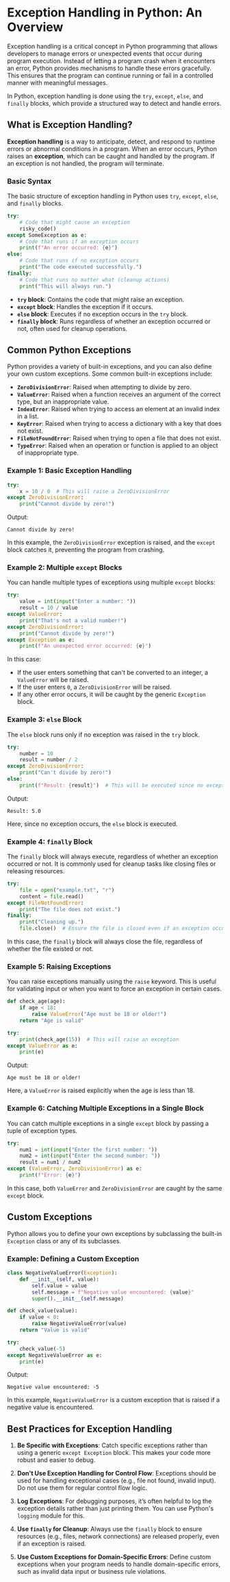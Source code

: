 # Exception Handling in Python: An Overview

Exception handling is a critical concept in Python programming that allows developers to manage errors or unexpected events that occur during program execution. Instead of letting a program crash when it encounters an error, Python provides mechanisms to handle these errors gracefully. This ensures that the program can continue running or fail in a controlled manner with meaningful messages.

In Python, exception handling is done using the `try`, `except`, `else`, and `finally` blocks, which provide a structured way to detect and handle errors.

## What is Exception Handling?

**Exception handling** is a way to anticipate, detect, and respond to runtime errors or abnormal conditions in a program. When an error occurs, Python raises an **exception**, which can be caught and handled by the program. If an exception is not handled, the program will terminate.

### Basic Syntax

The basic structure of exception handling in Python uses `try`, `except`, `else`, and `finally` blocks.

```python
try:
    # Code that might cause an exception
    risky_code()
except SomeException as e:
    # Code that runs if an exception occurs
    print(f"An error occurred: {e}")
else:
    # Code that runs if no exception occurs
    print("The code executed successfully.")
finally:
    # Code that runs no matter what (cleanup actions)
    print("This will always run.")
```

- **`try` block**: Contains the code that might raise an exception.
- **`except` block**: Handles the exception if it occurs.
- **`else` block**: Executes if no exception occurs in the `try` block.
- **`finally` block**: Runs regardless of whether an exception occurred or not, often used for cleanup operations.

## Common Python Exceptions

Python provides a variety of built-in exceptions, and you can also define your own custom exceptions. Some common built-in exceptions include:

- **`ZeroDivisionError`**: Raised when attempting to divide by zero.
- **`ValueError`**: Raised when a function receives an argument of the correct type, but an inappropriate value.
- **`IndexError`**: Raised when trying to access an element at an invalid index in a list.
- **`KeyError`**: Raised when trying to access a dictionary with a key that does not exist.
- **`FileNotFoundError`**: Raised when trying to open a file that does not exist.
- **`TypeError`**: Raised when an operation or function is applied to an object of inappropriate type.

### Example 1: Basic Exception Handling

```python
try:
    x = 10 / 0  # This will raise a ZeroDivisionError
except ZeroDivisionError:
    print("Cannot divide by zero!")
```

Output:
```
Cannot divide by zero!
```

In this example, the `ZeroDivisionError` exception is raised, and the `except` block catches it, preventing the program from crashing.

### Example 2: Multiple `except` Blocks

You can handle multiple types of exceptions using multiple `except` blocks:

```python
try:
    value = int(input("Enter a number: "))
    result = 10 / value
except ValueError:
    print("That's not a valid number!")
except ZeroDivisionError:
    print("Cannot divide by zero!")
except Exception as e:
    print(f"An unexpected error occurred: {e}")
```

In this case:
- If the user enters something that can't be converted to an integer, a `ValueError` will be raised.
- If the user enters `0`, a `ZeroDivisionError` will be raised.
- If any other error occurs, it will be caught by the generic `Exception` block.

### Example 3: `else` Block

The `else` block runs only if no exception was raised in the `try` block.

```python
try:
    number = 10
    result = number / 2
except ZeroDivisionError:
    print("Can't divide by zero!")
else:
    print(f"Result: {result}")  # This will be executed since no exception occurred
```

Output:
```
Result: 5.0
```

Here, since no exception occurs, the `else` block is executed.

### Example 4: `finally` Block

The `finally` block will always execute, regardless of whether an exception occurred or not. It is commonly used for cleanup tasks like closing files or releasing resources.

```python
try:
    file = open("example.txt", "r")
    content = file.read()
except FileNotFoundError:
    print("The file does not exist.")
finally:
    print("Cleaning up.")
    file.close()  # Ensure the file is closed even if an exception occurred
```

In this case, the `finally` block will always close the file, regardless of whether the file existed or not.

### Example 5: Raising Exceptions

You can raise exceptions manually using the `raise` keyword. This is useful for validating input or when you want to force an exception in certain cases.

```python
def check_age(age):
    if age < 18:
        raise ValueError("Age must be 18 or older!")
    return "Age is valid"

try:
    print(check_age(15))  # This will raise an exception
except ValueError as e:
    print(e)
```

Output:
```
Age must be 18 or older!
```

Here, a `ValueError` is raised explicitly when the age is less than 18.

### Example 6: Catching Multiple Exceptions in a Single Block

You can catch multiple exceptions in a single `except` block by passing a tuple of exception types.

```python
try:
    num1 = int(input("Enter the first number: "))
    num2 = int(input("Enter the second number: "))
    result = num1 / num2
except (ValueError, ZeroDivisionError) as e:
    print(f"Error: {e}")
```

In this case, both `ValueError` and `ZeroDivisionError` are caught by the same `except` block.

## Custom Exceptions

Python allows you to define your own exceptions by subclassing the built-in `Exception` class or any of its subclasses.

### Example: Defining a Custom Exception

```python
class NegativeValueError(Exception):
    def __init__(self, value):
        self.value = value
        self.message = f"Negative value encountered: {value}"
        super().__init__(self.message)

def check_value(value):
    if value < 0:
        raise NegativeValueError(value)
    return "Value is valid"

try:
    check_value(-5)
except NegativeValueError as e:
    print(e)
```

Output:
```
Negative value encountered: -5
```

In this example, `NegativeValueError` is a custom exception that is raised if a negative value is encountered.

## Best Practices for Exception Handling

1. **Be Specific with Exceptions**: Catch specific exceptions rather than using a generic `except Exception` block. This makes your code more robust and easier to debug.
   
2. **Don't Use Exception Handling for Control Flow**: Exceptions should be used for handling exceptional cases (e.g., file not found, invalid input). Do not use them for regular control flow logic.

3. **Log Exceptions**: For debugging purposes, it’s often helpful to log the exception details rather than just printing them. You can use Python's `logging` module for this.

4. **Use `finally` for Cleanup**: Always use the `finally` block to ensure resources (e.g., files, network connections) are released properly, even if an exception is raised.

5. **Use Custom Exceptions for Domain-Specific Errors**: Define custom exceptions when your program needs to handle domain-specific errors, such as invalid data input or business rule violations.